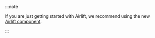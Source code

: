 :::note

If you are just getting started with Airlift, we recommend using the new [Airlift component](/migration/airflow-to-dagster/airflow-component-tutorial).

:::